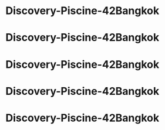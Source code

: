 # Discovery-Piscine-42Bangkok
# Discovery-Piscine-42Bangkok
# Discovery-Piscine-42Bangkok
# Discovery-Piscine-42Bangkok
# Discovery-Piscine-42Bangkok
